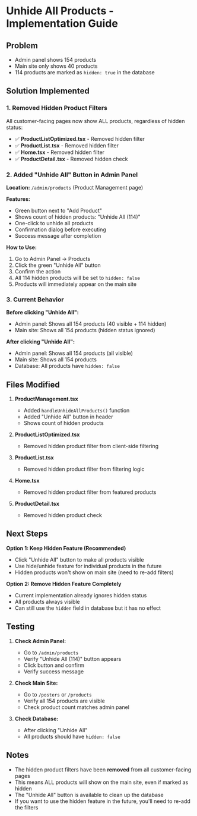 # Unhide All Products - Implementation Guide

## Problem
- Admin panel shows 154 products
- Main site only shows 40 products
- 114 products are marked as `hidden: true` in the database

## Solution Implemented

### 1. **Removed Hidden Product Filters**
All customer-facing pages now show ALL products, regardless of hidden status:

- ✅ **ProductListOptimized.tsx** - Removed hidden filter
- ✅ **ProductList.tsx** - Removed hidden filter  
- ✅ **Home.tsx** - Removed hidden filter
- ✅ **ProductDetail.tsx** - Removed hidden check

### 2. **Added "Unhide All" Button in Admin Panel**

**Location:** `/admin/products` (Product Management page)

**Features:**
- Green button next to "Add Product"
- Shows count of hidden products: "Unhide All (114)"
- One-click to unhide all products
- Confirmation dialog before executing
- Success message after completion

**How to Use:**
1. Go to Admin Panel → Products
2. Click the green "Unhide All" button
3. Confirm the action
4. All 114 hidden products will be set to `hidden: false`
5. Products will immediately appear on the main site

### 3. **Current Behavior**

**Before clicking "Unhide All":**
- Admin panel: Shows all 154 products (40 visible + 114 hidden)
- Main site: Shows all 154 products (hidden status ignored)

**After clicking "Unhide All":**
- Admin panel: Shows all 154 products (all visible)
- Main site: Shows all 154 products
- Database: All products have `hidden: false`

## Files Modified

1. **ProductManagement.tsx**
   - Added `handleUnhideAllProducts()` function
   - Added "Unhide All" button in header
   - Shows count of hidden products

2. **ProductListOptimized.tsx**
   - Removed hidden product filter from client-side filtering

3. **ProductList.tsx**
   - Removed hidden product filter from filtering logic

4. **Home.tsx**
   - Removed hidden product filter from featured products

5. **ProductDetail.tsx**
   - Removed hidden product check

## Next Steps

**Option 1: Keep Hidden Feature (Recommended)**
- Click "Unhide All" button to make all products visible
- Use hide/unhide feature for individual products in the future
- Hidden products won't show on main site (need to re-add filters)

**Option 2: Remove Hidden Feature Completely**
- Current implementation already ignores hidden status
- All products always visible
- Can still use the `hidden` field in database but it has no effect

## Testing

1. **Check Admin Panel:**
   - Go to `/admin/products`
   - Verify "Unhide All (114)" button appears
   - Click button and confirm
   - Verify success message

2. **Check Main Site:**
   - Go to `/posters` or `/products`
   - Verify all 154 products are visible
   - Check product count matches admin panel

3. **Check Database:**
   - After clicking "Unhide All"
   - All products should have `hidden: false`

## Notes

- The hidden product filters have been **removed** from all customer-facing pages
- This means ALL products will show on the main site, even if marked as hidden
- The "Unhide All" button is available to clean up the database
- If you want to use the hidden feature in the future, you'll need to re-add the filters
